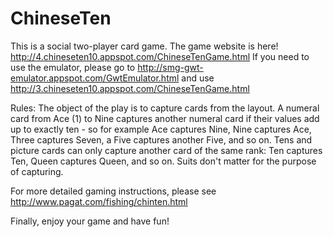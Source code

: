 ChineseTen
==========
This is a social two-player card game.
The game website is here!
http://4.chineseten10.appspot.com/ChineseTenGame.html
If you need to use the emulator, please go to http://smg-gwt-emulator.appspot.com/GwtEmulator.html
and use http://3.chineseten10.appspot.com/ChineseTenGame.html

Rules:
The object of the play is to capture cards from the layout. A numeral card from Ace (1) to Nine captures another numeral card if their values add up to exactly ten - so for example Ace captures Nine, Nine captures Ace, Three captures Seven, a Five captures another Five, and so on. Tens and picture cards can only capture another card of the same rank: Ten captures Ten, Queen captures Queen, and so on. Suits don't matter for the purpose of capturing.

For more detailed gaming instructions, please see http://www.pagat.com/fishing/chinten.html

Finally, enjoy your game and have fun!
